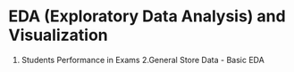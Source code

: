 # EDA (Exploratory Data Analysis) and Visualization

1. Students Performance in Exams
2.General Store Data - Basic EDA
